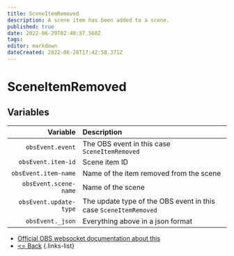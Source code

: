 ```yaml
---
title: SceneItemRemoved
description: A scene item has been added to a scene.
published: true
date: 2022-06-29T02:40:57.568Z
tags:
editor: markdown
dateCreated: 2022-06-28T17:42:58.371Z
---
```


# SceneItemRemoved

## Variables

|               Variable | Description                                                      |
| ----------------------:|:---------------------------------------------------------------- |
|       `obsEvent.event` | The OBS event in this case `SceneItemRemoved`                    |
|     `obsEvent.item-id` | Scene item ID                                                    |
|   `obsEvent.item-name` | Name of the item removed from the scene                          |
|  `obsEvent.scene-name` | Name of the scene                                                |
| `obsEvent.update-type` | The update type of the OBS event in this case `SceneItemRemoved` |
|       `obsEvent._json` | Everything above in a json format                                |

* [Official OBS websocket documentation about this](https://github.com/obsproject/obs-websocket/blob/4.x-current/docs/generated/protocol.md#sceneitemremoved)
* [<= Back](/en/Integrations/OBS/Events)
{.links-list}